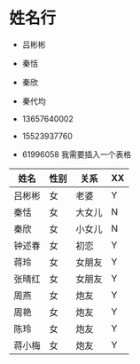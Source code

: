 # 姓名行
* 吕彬彬
* 秦恬
* 秦欣
* 秦代均

* 13657640002
* 15523937760
* 61996058
我需要插入一个表格  

|姓名|性别|关系|XX|
|---|---|---|---|
|吕彬彬|女|老婆|Y|
|秦恬|女|大女儿|N|
|秦欣|女|小女儿|N|
|钟述春|女|初恋|Y|
|蒋玲|女|女朋友|Y|
|张晴红|女|女朋友|Y|
|周燕|女|炮友|Y|
|周艳|女|炮友|Y|
|陈玲|女|炮友|Y|
|蒋小梅|女|炮友|Y|
